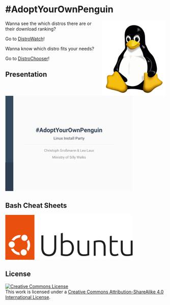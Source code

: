 # \#AdoptYourOwnPenguin

<img src="/graphics/tux.png" alt="TUX" width="200" align="right"/>

Wanna see the which distros there are or their download ranking?

Go to [DistroWatch](https://distrowatch.com/)!

Wanna know which distro fits your needs?

Go to [DistroChooser](https://distrochooser.de/)!

## Presentation

<a rel="presentation" href="/presentation/adoptyourownpenguin_presentation.pdf"><img alt="Link to presentation" style="border-width:0" src="/presentation/adoptyourownpenguin_presentation_titlepage.png" width="400" /></a>

## Bash Cheat Sheets

<a rel="ubuntucheat" href="/cheat_sheets/Ubuntu/ubuntu_bash_cheat_sheet.pdf"><img alt="Link to Ubuntu bash cheat sheet" style="border-width:0" src="/graphics/logos/Ubuntu/ubuntu-logo-2022.png" width="400" /></a>

## License

<a rel="license" href="http://creativecommons.org/licenses/by-sa/4.0/"><img alt="Creative Commons License" style="border-width:0" src="https://i.creativecommons.org/l/by-sa/4.0/88x31.png" /></a><br />This work is licensed under a <a rel="license" href="http://creativecommons.org/licenses/by-sa/4.0/">Creative Commons Attribution-ShareAlike 4.0 International License</a>.
